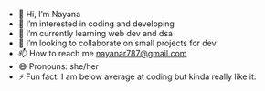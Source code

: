 - 👋 Hi, I’m Nayana
- 👀 I’m interested in coding and developing
- 🌱 I’m currently learning web dev and dsa
- 💞️ I’m looking to collaborate on small projects for dev
- 📫 How to reach me nayanar787@gmail.com
- 😄 Pronouns: she/her
- ⚡ Fun fact: I am below average at coding but kinda really like it.

<!---
nayanar02/nayanar02 is a ✨ special ✨ repository because its `README.md` (this file) appears on your GitHub profile.
You can click the Preview link to take a look at your changes.
--->
